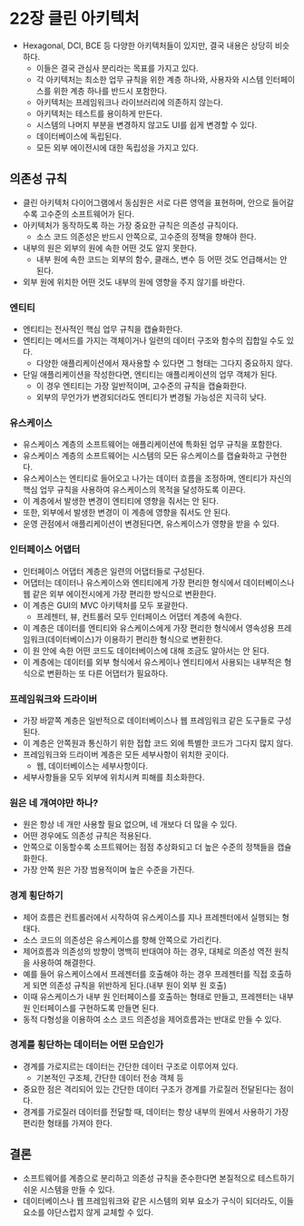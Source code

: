 # 22장 클린 아키텍처

- Hexagonal, DCI, BCE 등 다양한 아키텍처들이 있지만, 결국 내용은 상당히 비슷하다.
  - 이들은 결국 관심사 분리라는 목표를 가지고 있다.
  - 각 아키텍처는 최소한 업무 규칙을 위한 계층 하나와, 사용자와 시스템 인터페이스를 위한 계층 하나를 반드시 포함한다.
  - 아키텍처는 프레임워크나 라이브러리에 의존하지 않는다.
  - 아키텍처는 테스트를 용이하게 만든다.
  - 시스템의 나머지 부분을 변경하지 않고도 UI를 쉽게 변경할 수 있다.
  - 데이터베이스에 독립된다.
  - 모든 외부 에이전시에 대한 독립성을 가지고 있다.

## 의존성 규칙

- 클린 아키텍처 다이어그램에서 동심원은 서로 다른 영역을 표현하며, 안으로 들어갈수록 고수준의 소프트웨어가 된다.
- 아키텍처가 동작하도록 하는 가장 중요한 규칙은 의존성 규칙이다.
  - 소스 코드 의존성은 반드시 안쪽으로, 고수준의 정책을 향해야 한다.
- 내부의 원은 외부의 원에 속한 어떤 것도 알지 못한다.
  - 내부 원에 속한 코드는 외부의 함수, 클래스, 변수 등 어떤 것도 언급해서는 안 된다.
- 외부 원에 위치한 어떤 것도 내부의 원에 영향을 주지 않기를 바란다.

### 엔티티

- 엔티티는 전사적인 핵심 업무 규칙을 캡슐화한다.
- 엔티티는 메서드를 가지는 객체이거나 일련의 데이터 구조와 함수의 집합일 수도 있다.
  - 다양한 애플리케이션에서 재사용할 수 있다면 그 형태는 그다지 중요하지 않다.
- 단일 애플리케이션을 작성한다면, 엔티티는 애플리케이션의 업무 객체가 된다.
  - 이 경우 엔티티는 가장 일반적이며, 고수준의 규칙을 캡슐화한다.
  - 외부의 무언가가 변경되더라도 엔티티가 변경될 가능성은 지극히 낮다.

### 유스케이스

- 유스케이스 계층의 소프트웨어는 애플리케이션에 특화된 업무 규칙을 포함한다.
- 유스케이스 계층의 소프트웨어는 시스템의 모든 유스케이스를 캡슐화하고 구현한다.
- 유스케이스는 엔티티로 들어오고 나가는 데이터 흐름을 조정하며, 엔티티가 자신의 핵심 업무 규칙을 사용하여 유스케이스의 목적을 달성하도록 이끈다.
- 이 계층에서 발생한 변경이 엔티티에 영향을 줘서는 안 된다.
- 또한, 외부에서 발생한 변경이 이 계층에 영향을 줘서도 안 된다.
- 운영 관점에서 애플리케이션이 변경된다면, 유스케이스가 영향을 받을 수 있다.

### 인터페이스 어댑터

- 인터페이스 어댑터 계층은 일련의 어댑터들로 구성된다.
- 어댑터는 데이터나 유스케이스와 엔티티에게 가장 편리한 형식에서 데이터베이스나 웹 같은 외부 에이전시에게 가장 편리한 방식으로 변환한다.
- 이 계층은 GUI의 MVC 아키텍처를 모두 포괄한다.
  - 프레젠터, 뷰, 컨트롤러 모두 인터페이스 어댑터 계층에 속한다.
- 이 계층은 데이터를 엔티티와 유스케이스에게 가장 편리한 형식에서 영속성용 프레임워크(데이터베이스)가 이용하기 편리한 형식으로 변환한다.
- 이 원 안에 속한 어떤 코드도 데이터베이스에 대해 조금도 알아서는 안 된다.
- 이 계층에는 데이터를 외부 형식에서 유스케이나 엔티티에서 사용되는 내부적은 형식으로 변환하는 또 다른 어댑터가 필요하다.

### 프레임워크와 드라이버

- 가장 바깥쪽 계층은 일반적으로 데이터베이스나 웹 프레임워크 같은 도구들로 구성된다.
- 이 계층은 안쪽원과 통신하기 위한 접합 코드 외에 특별한 코드가 그다지 많지 않다.
- 프레임워크와 드라이버 계층은 모든 세부사항이 위치한 곳이다.
  - 웹, 데이터베이스는 세부사항이다.
- 세부사항들을 모두 외부에 위치시켜 피해를 최소화한다.

### 원은 네 개여야만 하나?

- 원은 항상 네 개만 사용할 필요 없으며, 네 개보다 더 많을 수 있다.
- 어떤 경우에도 의존성 규칙은 적용된다.
- 안쪽으로 이동할수록 소프트웨어는 점점 추상화되고 더 높은 수준의 정책들을 캡슐화한다.
- 가장 안쪽 원은 가장 범용적이며 높은 수준을 가진다.

### 경계 횡단하기

- 제어 흐름은 컨트롤러에서 시작하여 유스케이스를 지나 프레젠터에서 실행되는 형태다.
- 소스 코드의 의존성은 유스케이스를 향해 안쪽으로 가리킨다.
- 제어흐름과 의존성의 방향이 명백히 반대여야 하는 경우, 대체로 의존성 역전 원칙을 사용하여 해결한다.
- 예를 들어 유스케이스에서 프레젠터를 호출해야 하는 경우 프레젠터를 직접 호출하게 되면 의존성 규칙을 위반하게 된다.(내부 원이 외부 원 호출) 
- 이때 유스케이스가 내부 원 인터페이스를 호출하는 형태로 만들고, 프레젠터는 내부 원 인터페이스를 구현하도록 만들면 된다.
- 동적 다형성을 이용하여 소스 코드 의존성을 제어흐름과는 반대로 만들 수 있다.

### 경계를 횡단하는 데이터는 어떤 모습인가

- 경계를 가로지르는 데이터는 간단한 데이터 구조로 이루어져 있다.
  - 기본적인 구조체, 간단한 데이터 전송 객체 등
- 중요한 점은 격리되어 있는 간단한 데이터 구조가 경계를 가로질러 전달된다는 점이다.
- 경계를 가로질러 데이터를 전달할 때, 데이터는 항상 내부의 원에서 사용하기 가장 편리한 형태를 가져야 한다.

## 결론

- 소프트웨어를 계층으로 분리하고 의존성 규칙을 준수한다면 본질적으로 테스트하기 쉬운 시스템을 만들 수 있다.
- 데이터베이스나 웹 프레임워크와 같은 시스템의 외부 요소가 구식이 되더라도, 이들 요소를 야단스럽지 않게 교체할 수 있다.